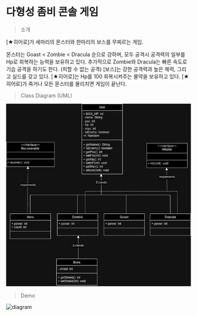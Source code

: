 # 다형성 좀비 콘솔 게임

> 소개

[★히어로]가 세마리의 몬스터와 한마리의 보스를 무찌르는 게임.

몬스터는 Goast < Zombie < Dracula 순으로 강하며, 모두 공격시 공격력의 일부를 Hp로 회복하는 능력을 보유하고 있다.
추가적으로 Zombie와 Dracula는 빠른 속도로 기습 공격을 하기도 한다. (피할 수 없는 공격)
[보스]는 강한 공격력과 높은 체력, 그리고 실드를 갖고 있다.
[★히어로]는 Hp를 100 회복시켜주는 물약을 보유하고 있다.
[★히어로]가 죽거나 모든 몬스터를 물리치면 게임이 끝난다.

> Class Diagram (UML)

![diagram](images/diagram_black.jpg)

> Demo

![diagram]()
